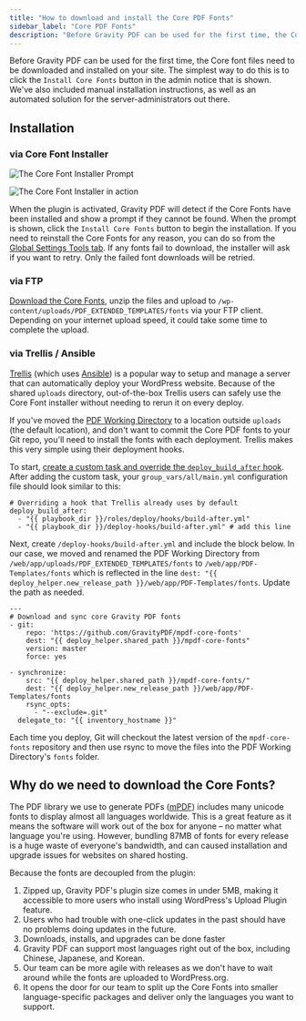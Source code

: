 ```yaml
---
title: "How to download and install the Core PDF Fonts"
sidebar_label: "Core PDF Fonts"
description: "Before Gravity PDF can be used for the first time, the Core font files need to be downloaded and installed on your site."
---
```


Before Gravity PDF can be used for the first time, the Core font files need to be downloaded and installed on your site. The simplest way to do this is to click the `Install Core Fonts` button in the admin notice that is shown. We've also included manual installation instructions, as well as an automated solution for the server-administrators out there. 

## Installation

### via Core Font Installer 

![The Core Font Installer Prompt](https://resources.gravitypdf.com/uploads/2021/03/Download-Core-Font-Prompt.png)

![The Core Font Installer in action](https://resources.gravitypdf.com/uploads/2021/03/Download-Core-Fonts-.png) 

When the plugin is activated, Gravity PDF will detect if the Core Fonts have been installed and show a prompt if they cannot be found. When the prompt is shown, click the `Install Core Fonts` button to begin the installation. If you need to reinstall the Core Fonts for any reason, you can do so from the [Global Settings Tools tab](global-settings.md#tools-tab). If any fonts fail to download, the installer will ask if you want to retry. Only the failed font downloads will be retried.

### via FTP 

[Download the Core Fonts](https://github.com/GravityPDF/mpdf-core-fonts/archive/master.zip), unzip the files and upload to `/wp-content/uploads/PDF_EXTENDED_TEMPLATES/fonts` via your FTP client. Depending on your internet upload speed, it could take some time to complete the upload.

### via Trellis / Ansible 

[Trellis](https://roots.io/trellis/) (which uses [Ansible](https://www.ansible.com/how-ansible-works)) is a popular way to setup and manage a server that can automatically deploy your WordPress website. Because of the shared `uploads` directory, out-of-the-box Trellis users can safely use the Core Font installer without needing to rerun it on every deploy. 

If you've moved the [PDF Working Directory](../developers/first-custom-pdf.md#working-directory) to a location outside `uploads` (the default location), and don't want to commit the Core PDF fonts to your Git repo, you'll need to install the fonts with each deployment. Trellis makes this very simple using their deployment hooks. 

To start, [create a custom task and override the `deploy_build_after` hook](https://roots.io/trellis/docs/deploys/#custom-tasks). After adding the custom task, your `group_vars/all/main.yml` configuration file should look similar to this:

    # Overriding a hook that Trellis already uses by default
    deploy_build_after:
      - "{{ playbook_dir }}/roles/deploy/hooks/build-after.yml"
      - "{{ playbook_dir }}/deploy-hooks/build-after.yml" # add this line

Next, create `/deploy-hooks/build-after.yml` and include the block below. In our case, we moved and renamed the PDF Working Directory from `/web/app/uploads/PDF_EXTENDED_TEMPLATES/fonts` to `/web/app/PDF-Templates/fonts` which is reflected in the line `dest: "{{ deploy_helper.new_release_path }}/web/app/PDF-Templates/fonts`. Update the path as needed.

    ---
    # Download and sync core Gravity PDF fonts
    - git:
        repo: 'https://github.com/GravityPDF/mpdf-core-fonts'
        dest: "{{ deploy_helper.shared_path }}/mpdf-core-fonts"
        version: master
        force: yes

    - synchronize:
        src: "{{ deploy_helper.shared_path }}/mpdf-core-fonts/"
        dest: "{{ deploy_helper.new_release_path }}/web/app/PDF-Templates/fonts
        rsync_opts:
          - "--exclude=.git"
      delegate_to: "{{ inventory_hostname }}"

Each time you deploy, Git will checkout the latest version of the `mpdf-core-fonts` repository and then use rsync to move the files into the PDF Working Directory's `fonts` folder.

## Why do we need to download the Core Fonts? 

The PDF library we use to generate PDFs ([mPDF](http://mpdf.github.io)) includes many unicode fonts to display almost all languages worldwide. This is a great feature as it means the software will work out of the box for anyone – no matter what language you're using. However, bundling 87MB of fonts for every release is a huge waste of everyone's bandwidth, and can caused installation and upgrade issues for websites on shared hosting.  

Because the fonts are decoupled from the plugin:

1. Zipped up, Gravity PDF's plugin size comes in under 5MB, making it accessible to more users who install using WordPress's Upload Plugin feature.
1. Users who had trouble with one-click updates in the past should have no problems doing updates in the future.
1. Downloads, installs, and upgrades can be done faster
1. Gravity PDF can support most languages right out of the box, including Chinese, Japanese, and Korean.
1. Our team can be more agile with releases as we don't have to wait around while the fonts are uploaded to WordPress.org.
1. It opens the door for our team to split up the Core Fonts into smaller language-specific packages and deliver only the languages you want to support. 
